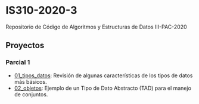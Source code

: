 # IS310-2020-3
Repositorio de Código de Algoritmos y Estructuras de Datos III-PAC-2020

## Proyectos
### Parcial 1
- [01_tipos_datos](https://github.com/jeavila/is310-2020-3/tree/master/01_tipos_datos): Revisión de algunas características de los tipos de datos más básicos.
- [02_objetos](https://github.com/jeavila/is310-2020-3/tree/master/02_objetos): Ejemplo de un Tipo de Dato Abstracto (TAD) para el manejo de conjuntos.
